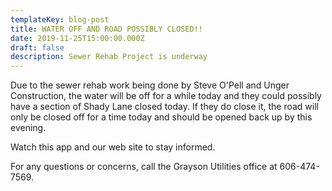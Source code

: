 ```yaml
---
templateKey: blog-post
title: WATER OFF AND ROAD POSSIBLY CLOSED!!
date: 2019-11-25T15:00:00.000Z
draft: false
description: Sewer Rehab Project is underway
---
```

Due to the sewer rehab work being done by Steve O'Pell and Unger Construction, the water will be off for a while today and they could possibly have a section of Shady Lane closed today.  If they do close it, the road will only be closed off for a time today and should be opened back up by this evening.

Watch this app and our web site to stay informed. 

For any questions or concerns, call the Grayson Utilities office at 606-474-7569.
